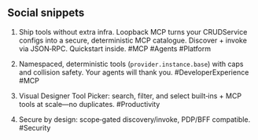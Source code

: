 ## Social snippets

1) Ship tools without extra infra. Loopback MCP turns your CRUDService configs into a secure, deterministic MCP catalogue. Discover + invoke via JSON‑RPC. Quickstart inside. #MCP #Agents #Platform

2) Namespaced, deterministic tools (`provider.instance.base`) with caps and collision safety. Your agents will thank you. #DeveloperExperience #MCP

3) Visual Designer Tool Picker: search, filter, and select built‑ins + MCP tools at scale—no duplicates. #Productivity

4) Secure by design: scope‑gated discovery/invoke, PDP/BFF compatible. #Security


